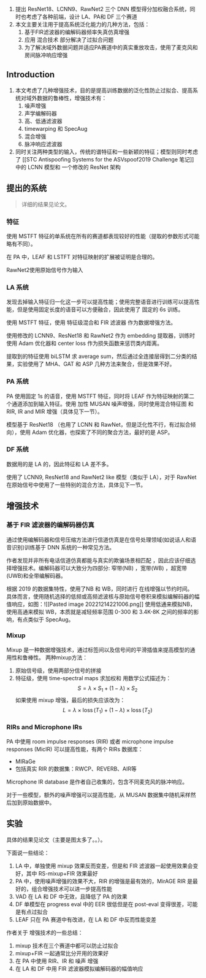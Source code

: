 
1. 提出 ResNet18、LCNN9、RawNet2 三个 DNN 模型得分加权融合系统，同时也考虑了各种前端，设计 LA、PA和 DF 三个赛道
2. 本文主要关注用于提高系统泛化能力的几种方法，包括：
	1. 基于FIR滤波器的编解码器频率失真仿真增强
	2. 应用 混合技术 部分解决了过拟合问题
	3. 为了解决域外数据问题并适应PA赛道中的真实重放攻击，使用了麦克风和房间脉冲响应增强

## Introduction

1. 本文考虑了几种增强技术，目的是提高训练数据的泛化性防止过拟合、提高系统对域外数据的鲁棒性，增强技术有：
	1. 噪声增强
	2. 声学编解码器
	3. 高、低通滤波器
	4. timewarping 和 SpecAug
	5. 混合增强
	6. 脉冲响应滤波器
2. 同时关注两种类型的输入，传统的谱特征和一些新颖的特征；模型则同时考虑了 [[STC Antispoofing Systems for the ASVspoof2019 Challenge 笔记]] 中的 LCNN 模型和 一个修改的 ResNet 架构


## 提出的系统

> 详细的结果见论文。

### 特征

使用 MSTFT 特征的单系统在所有的赛道都表现较好的性能（提取的参数形式可能略有不同）。

在 PA 中，LEAF 和 LSTFT 对特征映射的扩展被证明是合理的。

RawNet2使用原始信号作为输入

### LA 系统

发现去掉输入特征归一化这一步可以提高性能；使用完整语音进行训练可以提高性能，但是使用固定长度的语音可以方便融合，因此使用了 固定的 6s 训练。

使用 MSTFT 特征，使用 特征级混合和 FIR 滤波器 作为数据增强方法。

使用修改的 LCNN9、ResNet18 和 RawNet2 作为 embedding 提取器，训练时使用 Adam 优化器和 center loss 作为损失函数来惩罚类内距离。

提取到的特征使用 biLSTM 求 average sum，然后通过全连接层得到二分类的结果，实验使用了 MHA、GAT  和 ASP 几种方法来聚合，但是效果不好。 

### PA 系统

PA 使用固定 1s 的语音，使用 MSTFT 特征，同时将 LEAF 作为特征映射的第二个通道添加到输入特征。使用 加性 MUSAN 噪声增强，同时使用混合特征图 和 RIR, IR and MIR 增强（具体见下一节）。

模型基于 ResNet18 （也用了 LCNN 和 RawNet，但是泛化性不行，有过拟合倾向），使用 Adam 优化器，也探索了不同的聚合方法，最好的是 ASP。

### DF 系统

数据用的是 LA 的，因此特征和 LA 差不多。

使用了 LCNN9, ResNet18 and RawNet2 like 模型（类似于 LA），对于 RawNet 在原始信号中使用了一些特别的混合方法，具体见下一节。

## 增强技术

### 基于 FIR 滤波器的编解码器仿真

通过使用编解码器和信号压缩方法进行信道仿真是在信号处理领域(如说话人和语音识别)训练基于 DNN 系统的一种常见方法。

作者发现并非所有电话信道仿真都能与真实的欺骗场景相匹配 ，因此应该仔细选择增强技术。编解码器可以大致分为四部分: 窄带(NB) ，宽带(WB) ，超宽带(UWB)和全带编解码器。

根据 2019 的数据集特性，使用了NB 和 WB，同时进行 在线增强以节约时间。
具体而言，使用随机选择的低频或高频滤波核与原始信号卷积来模拟编解码器的幅值响应，如图：![[Pasted image 20221214221006.png]]
使用低通来模拟NB，使用高通来模拟 WB，本质就是减轻频率范围 0-300 和 3.4K-8K 之间的频率的影响，有点类似于 SpecAug。

### Mixup

Mixup 是一种数据增强技术，通过标签间以及信号间的平滑插值来提高模型的通用性和鲁棒性。
两种mixup方法：
1. 原始信号级，使用两部分信号的拼接
2. 特征级，使用  time-spectral maps 求加权和
用数学公式描述为：$$S=\lambda \times S_1+(1-\lambda) \times S_2$$
如果使用 mixup 增强，最后的损失应该改为：$$L=\lambda \times \operatorname{loss}\left(T_1\right)+(1-\lambda) \times \operatorname{loss}\left(T_2\right)$$

### RIRs and Microphone IRs

PA 中使用 room impulse responses (RIR) 或者 microphone impulse
responses (MicIR) 可以提高性能，有两个 RIRs 数据库：
+ MIRaGe
+ 包括真实 RIR 的数据集：RWCP、REVERB、AIR等

Microphone IR database 是作者自己收集的，包含不同麦克风的脉冲响应。

对于一些模型，额外的噪声增强可以提高性能，从 MUSAN 数据集中随机采样然后加到原始数据中。

## 实验

具体的结果见论文（主要是图太多了。。）。

下面说一些结论：
1. LA 中，单独使用 mixup 效果反而变差，但是和 FIR 滤波器一起使用效果会变好，其中 RS-mixup+FIR 效果最好
2. PA 中，使用噪声增强的效果不大，RIR 的增强是最有效的，MirAGE RIR 是最好的，组合增强技术可以进一步提高性能
3. VAD 在 LA 和 DF 中无效，且降低了 PA 的效果
4. DF 单模型在  progress eval 中的 EER 很低但是在 post-eval 变得很差，可能是有点过拟合
5. LEAF 只在 PA 赛道中有改进，在 LA 和 DF 中反而性能变差

作者关于 增强技术的一些总结：
1. mixup 技术在三个赛道中都可以防止过拟合
2. mixup+FIR 一起通常比分开用的效果好
3. 在 PA 中使用 RIR、IR 和 噪声 增强
4. 在 LA 和 DF 中用 FIR 滤波器模拟编解码器的幅值响应